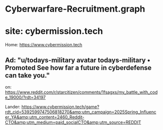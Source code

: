 # Cyberwarfare-Recruitment.graph
# site: cybermission.tech
Home: https://www.cybermission.tech
## Ad: "u/todays-military avatar todays-military • Promoted  See how far a future in cyberdefense can take you."

on: https://www.reddit.com/r/starcitizen/comments/1fsagxs/my_battle_with_code_19000/?rdt=34197

Lander: https://www.cybermission.tech/game?rdt_cid=5392599747506818270&amp;utm_campaign=2025Spring_Influencer_YA&amp;utm_content=2460_Reddit-CTO&amp;utm_medium=paid_socialCTO&amp;utm_source=REDDIT
